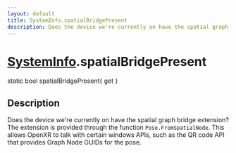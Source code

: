```yaml
---
layout: default
title: SystemInfo.spatialBridgePresent
description: Does the device we're currently on have the spatial graph bridge extension? The extension is provided through the function Pose.FromSpatialNode. This allows OpenXR to talk with certain windows APIs, such as the QR code API that provides Graph Node GUIDs for the pose.
---
```

# [SystemInfo]({{site.url}}/Pages/Reference/SystemInfo.html).spatialBridgePresent

<div class='signature' markdown='1'>
static bool spatialBridgePresent{ get }
</div>

## Description
Does the device we're currently on have the spatial
graph bridge extension? The extension is provided through the
function `Pose.FromSpatialNode`. This allows OpenXR to talk with
certain windows APIs, such as the QR code API that provides Graph
Node GUIDs for the pose.

